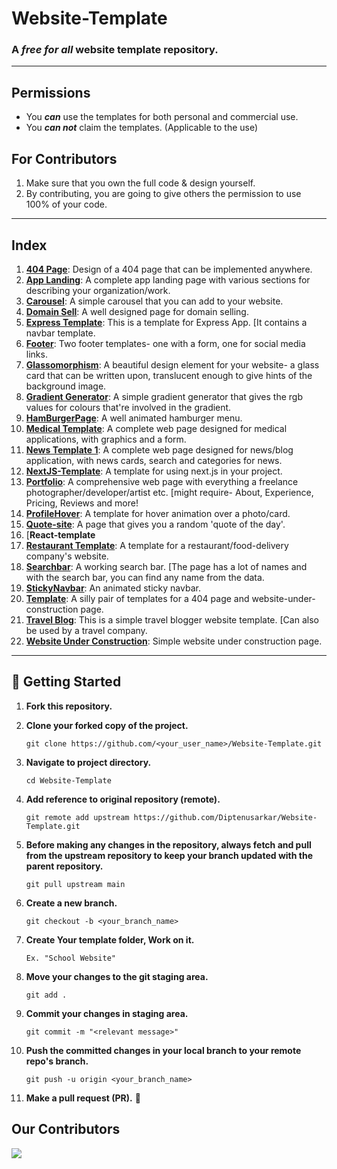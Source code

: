 # Website-Template
### A _free for all_ website template repository.

------------



## Permissions
* You _**can**_ use the templates for both personal and commercial use.
* You _**can not**_ claim the templates. (Applicable to the use)

## For Contributors
1. Make sure that you own the full code & design yourself.
2. By contributing, you are going to give others the permission to use 100% of your code.


------------



## Index

1. [**404 Page**](./404%20Page/): Design of a 404 page that can be implemented anywhere.
2. [**App Landing**](./App%20Landing/): A complete app landing page with various sections for describing your organization/work.
3. [**Carousel**](./Carousel/): A simple carousel that you can add to your website.
4. [**Domain Sell**](./Domain%20Sell/): A well designed page for domain selling.
5. [**Express Template**](./Express%20Template/): This is a template for Express App. [It contains a navbar template.
6. [**Footer**](./Footer/): Two footer templates- one with a form, one for social media links.
7. [**Glassomorphism**](./Glassomorphism/): A beautiful design element for your website- a glass card that can be written upon, translucent enough to give hints of the background image.
8. [**Gradient Generator**](./Gradient-Generator/): A simple gradient generator that gives the rgb values for colours that're involved in the gradient.
9. [**HamBurgerPage**](./HamBurgerPage/): A well animated hamburger menu.
10. [**Medical Template**](./Medical%20Template/): A complete web page designed for medical applications, with graphics and a form.
11. [**News Template 1**](./News%20Template%201/): A complete web page designed for news/blog application, with news cards, search and categories for news.
12. [**NextJS-Template**](./nextjs-template/): A template for using next.js in your project.
13. [**Portfolio**](./portfolio/): A comprehensive web page with everything a freelance photographer/developer/artist etc. [might require- About, Experience, Pricing, Reviews and more!
14. [**ProfileHover**](./ProfileHover/): A template for hover animation over a photo/card.
15. [**Quote-site**](./Quote-site/): A page that gives you a random 'quote of the day'.
16. [**React-template**
17. [**Restaurant Template**](./Restaurant%20Template/): A template for a restaurant/food-delivery company's website.
18. [**Searchbar**](./Searchbar/): A working search bar. [The page has a lot of names and with the search bar, you can find any name from the data.
19. [**StickyNavbar**](./StickyNavbar/): An animated sticky navbar.
20. [**Template**](./Template/): A silly pair of templates for a 404 page and website-under-construction page.
21. [**Travel Blog**](./Travel%20Blog/): This is a simple travel blogger website template. [Can also be used by a travel company.
22. [**Website Under Construction**](./Website%20Under%20construction/): Simple website under construction page.


------------


## 🎉 Getting Started

1. **Fork this repository.**

2. **Clone your forked copy of the project.**
   ```
   git clone https://github.com/<your_user_name>/Website-Template.git
   ```

3. **Navigate to project directory.**
   ```
   cd Website-Template
   ```
4. **Add reference to original repository (remote).**
   ```
   git remote add upstream https://github.com/Diptenusarkar/Website-Template.git
   ```
5. **Before making any changes in the repository, always fetch and pull from the upstream repository to keep your branch updated with the parent repository.**
   ```
   git pull upstream main
   ```
6. **Create a new branch.**
   ```
   git checkout -b <your_branch_name>
   ```
7. **Create Your template folder, Work on it.**
	```
	Ex. "School Website"
	```

8. **Move your changes to the git staging area.**
   ```
   git add .
   ```
9. **Commit your changes in staging area.**
   ```
   git commit -m "<relevant message>"
   ```
10. **Push the committed changes in your local branch to your remote repo's branch.**
    ```
    git push -u origin <your_branch_name>
    ```
11. **Make a pull request (PR).** 🚀

## Our Contributors

<a href="https://github.com/Diptenusarkar/Website-Template">
  <img src="https://contrib.rocks/image?repo=Diptenusarkar/Website-Template" />
</a>
